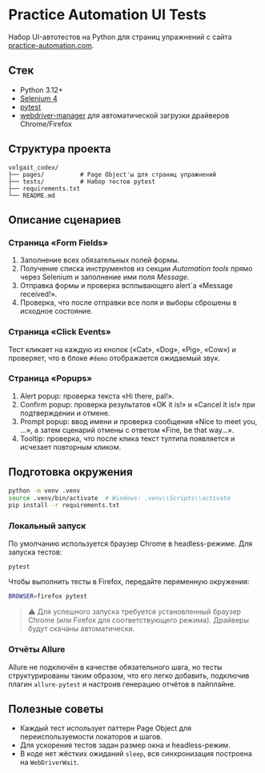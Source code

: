 # Practice Automation UI Tests

Набор UI-автотестов на Python для страниц упражнений с сайта [practice-automation.com](https://practice-automation.com/).

## Стек
- Python 3.12+
- [Selenium 4](https://www.selenium.dev/)
- [pytest](https://docs.pytest.org/)
- [webdriver-manager](https://github.com/SergeyPirogov/webdriver_manager) для автоматической загрузки драйверов Chrome/Firefox

## Структура проекта
```
volgait_codex/
├── pages/          # Page Object'ы для страниц упражнений
├── tests/          # Набор тестов pytest
├── requirements.txt
└── README.md
```

## Описание сценариев

### Страница «Form Fields»
1. Заполнение всех обязательных полей формы.
2. Получение списка инструментов из секции *Automation tools* прямо через Selenium и заполнение ими поля *Message*.
3. Отправка формы и проверка всплывающего alert`а «Message received!».
4. Проверка, что после отправки все поля и выборы сброшены в исходное состояние.

### Страница «Click Events»
Тест кликает на каждую из кнопок («Cat», «Dog», «Pig», «Cow») и проверяет, что в блоке `#demo` отображается ожидаемый звук.

### Страница «Popups»
1. Alert popup: проверка текста «Hi there, pal!».
2. Confirm popup: проверка результатов «OK it is!» и «Cancel it is!» при подтверждении и отмене.
3. Prompt popup: ввод имени и проверка сообщения «Nice to meet you, …», а затем сценарий отмены с ответом «Fine, be that way…».
4. Tooltip: проверка, что после клика текст тултипа появляется и исчезает повторным кликом.

## Подготовка окружения
```bash
python -m venv .venv
source .venv/bin/activate  # Windows: .venv\\Scripts\\activate
pip install -r requirements.txt
```

### Локальный запуск
По умолчанию используется браузер Chrome в headless-режиме. Для запуска тестов:
```bash
pytest
```

Чтобы выполнить тесты в Firefox, передайте переменную окружения:
```bash
BROWSER=firefox pytest
```

> ⚠️ Для успешного запуска требуется установленный браузер Chrome (или Firefox для соответствующего режима). Драйверы будут скачаны автоматически.

### Отчёты Allure
Allure не подключён в качестве обязательного шага, но тесты структурированы таким образом, что его легко добавить, подключив плагин `allure-pytest` и настроив генерацию отчётов в пайплайне.

## Полезные советы
- Каждый тест использует паттерн Page Object для переиспользуемости локаторов и шагов.
- Для ускорения тестов задан размер окна и headless-режим.
- В коде нет жёстких ожиданий `sleep`, вся синхронизация построена на `WebDriverWait`.
